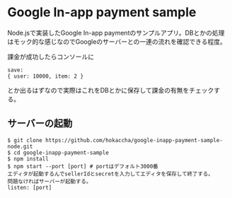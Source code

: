 # Google In-app payment sample

Node.jsで実装したGoogle In-app paymentのサンプルアプリ。DBとかの処理はモック的な感じなのでGoogleのサーバーとの一連の流れを確認できる程度。

課金が成功したらコンソールに

    save:
    { user: 10000, item: 2 }

とか出るはずなので実際はこれをDBとかに保存して課金の有無をチェックする。

## サーバーの起動

    $ git clone https://github.com/hokaccha/google-inapp-payment-sample-node.git
    $ cd google-inapp-payment-sample
    $ npm install
    $ npm start --port [port] # portはデフォルト3000番
    エディタが起動するんでsellerIdとsecretを入力してエディタを保存して終了する。
    問題なければサーバーが起動する。
    listen: [port]
